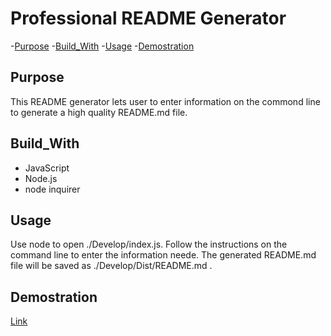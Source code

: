 # Professional README Generator 

-[Purpose](#Purpose)
-[Build_With](#Build_With)
-[Usage](#Usage)
-[Demostration](#Demostration)


## Purpose

This README generator lets user to enter information on the commond line to generate a high quality README.md file.

## Build_With
* JavaScript
* Node.js
* node inquirer

## Usage
Use node to open ./Develop/index.js. Follow the instructions on the command line to enter the information neede. 
The generated README.md file will be saved as ./Develop/Dist/README.md .

## Demostration
[Link]()




